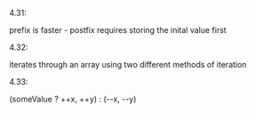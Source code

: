 4.31:

prefix is faster - postfix requires storing the inital value first


4.32:

iterates through an array using two different methods of iteration


4.33:

(someValue ? ++x, ++y) : (--x, --y)